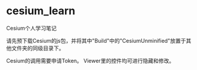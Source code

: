 # cesium_learn
Cesium个人学习笔记

请先预下载Cesium的js包，并将其中"Build"中的"CesiumUnminified"放置于其他文件夹的同级目录下。

Cesium的调用需要申请Token。
Viewer里的控件均可进行隐藏和修改。
